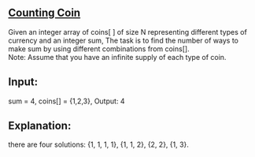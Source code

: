 ## [Counting Coin](./counting_coins.cpp)

Given an integer array of coins[ ] of size N representing different types of currency and an integer sum, The task is to find the number of ways to make sum by using different combinations from coins[].  
Note: Assume that you have an infinite supply of each type of coin.

## Input: 
sum = 4, coins[] = {1,2,3}, 
Output: 4
## Explanation: 
there are four solutions: {1, 1, 1, 1}, {1, 1, 2}, {2, 2}, {1, 3}.


